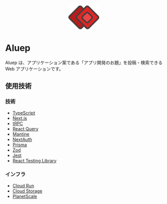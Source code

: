 <p align="center">
  <img width="100px" src="https://raw.githubusercontent.com/hwld/aluep/main/public/logo.svg?raw=true" alt="aluep-logo" >
</p>

# Aluep
Aluep は、アプリケーション案である「アプリ開発のお題」を投稿・検索できる Web アプリケーションです。

## 使用技術

### 技術

- [TypeScript](https://www.typescriptlang.org/)
- [Next.js](https://nextjs.org/)
- [tRPC](https://trpc.io/)
- [React Query](https://tanstack.com/query/v4/?from=reactQueryV3&original=https://react-query-v3.tanstack.com/)
- [Mantine](https://mantine.dev/)
- [NextAuth](https://next-auth.js.org/)
- [Prisma](https://www.prisma.io/)
- [Zod](https://zod.dev/)
- [Jest](https://jestjs.io/)
- [React Testing Library](https://testing-library.com/docs/react-testing-library/intro/)

### インフラ

- [Cloud Run](https://cloud.google.com/run?hl=ja)
- [Cloud Storage](https://cloud.google.com/storage?hl=ja)
- [PlanetScale](https://planetscale.com/)
